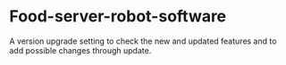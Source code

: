 # Food-server-robot-software

A version upgrade setting to check the new and updated features and to add possible changes through update.
